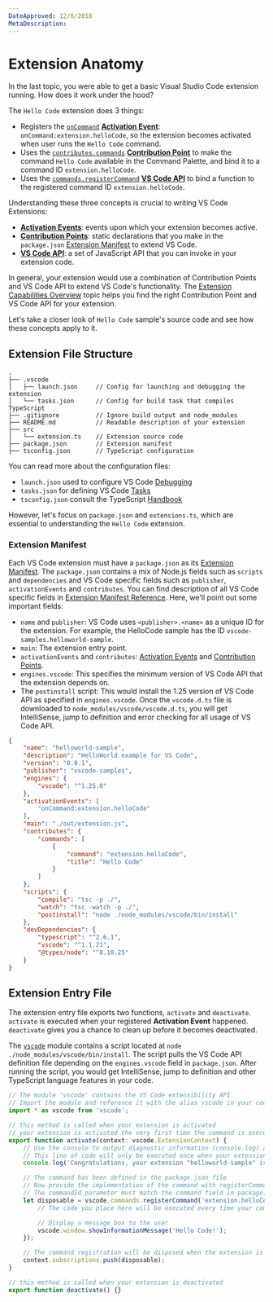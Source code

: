 ```yaml
---
DateApproved: 12/6/2018
MetaDescription:
---
```


# Extension Anatomy

In the last topic, you were able to get a basic Visual Studio Code extension running. How does it work under the hood?

The `Hello Code` extension does 3 things:

- Registers the [`onCommand`](/api/references/activation-events#activationEvents.onCommand) [**Activation Event**](/api/references/activation-events): `onCommand:extension.helloCode`, so the extension becomes activated when user runs the `Hello Code` command.
- Uses the [`contributes.commands`](/api/references/contribution-points#contributes.commands) [**Contribution Point**](/api/references/contribution-points) to make the command `Hello Code` available in the Command Palette, and bind it to a command ID `extension.helloCode`.
- Uses the [`commands.registerCommand`](/api/references/vscode-api#commands.registerCommand) [**VS Code API**](/api/references/vscode-api) to bind a function to the registered command ID `extension.helloCode`.

Understanding these three concepts is crucial to writing VS Code Extensions:

- [**Activation Events**](/api/references/activation-events): events upon which your extension becomes active.
- [**Contribution Points**](/api/references/contribution-points): static declarations that you make in the `package.json` [Extension Manifest](#extension-manifest) to extend VS Code.
- [**VS Code API**](/api/references/vscode-api): a set of JavaScript API that you can invoke in your extension code.

In general, your extension would use a combination of Contribution Points and VS Code API to extend VS Code's functionality. The [Extension Capabilities Overview](/api/extension-capabilities/overview) topic helps you find the right Contribution Point and VS Code API for your extension.

Let's take a closer look of `Hello Code` sample's source code and see how these concepts apply to it.

## Extension File Structure

```
.
├── .vscode
│   ├── launch.json     // Config for launching and debugging the extension
│   └── tasks.json      // Config for build task that compiles TypeScript
├── .gitignore          // Ignore build output and node_modules
├── README.md           // Readable description of your extension
├── src
│   └── extension.ts    // Extension source code
├── package.json        // Extension manifest
├── tsconfig.json       // TypeScript configuration
```

You can read more about the configuration files:

- `launch.json` used to configure VS Code [Debugging](/docs/editor/debugging)
- `tasks.json` for defining VS Code [Tasks](/docs/editor/tasks)
- `tsconfig.json` consult the TypeScript [Handbook](https://www.typescriptlang.org/docs/handbook/tsconfig-json.html)

However, let's focus on `package.json` and `extensions.ts`, which are essential to understanding the `Hello Code` extension.

### Extension Manifest

Each VS Code extension must have a `package.json` as its [Extension Manifest](/api/references/extension-manifest). The `package.json` contains a mix of Node.js fields such as `scripts` and `dependencies` and VS Code specific fields such as `publisher`, `activationEvents` and `contributes`. You can find description of all VS Code specific fields in [Extension Manifest Reference](/api/references/extension-manifest). Here, we'll point out some important fields:

- `name` and `publisher`: VS Code uses `<publisher>.<name>` as a unique ID for the extension. For example, the HelloCode sample has the ID `vscode-samples.helloworld-sample`.
- `main`: The extension entry point.
- `activationEvents` and `contributes`: [Activation Events](/api/references/activation-events) and [Contribution Points](/api/references/contribution-points).
- `engines.vscode`: This specifies the minimum version of VS Code API that the extension depends on.
- The `postinstall` script: This would install the 1.25 version of VS Code API as specified in `engines.vscode`. Once the `vscode.d.ts` file is downloaded to `node_modules/vscode/vscode.d.ts`, you will get IntelliSense, jump to definition and error checking for all usage of VS Code API.

```json
{
	"name": "helloworld-sample",
	"description": "HelloWorld example for VS Code",
	"version": "0.0.1",
	"publisher": "vscode-samples",
	"engines": {
		"vscode": "^1.25.0"
	},
	"activationEvents": [
		"onCommand:extension.helloCode"
	],
	"main": "./out/extension.js",
	"contributes": {
		"commands": [
			{
				"command": "extension.helloCode",
				"title": "Hello Code"
			}
		]
	},
	"scripts": {
		"compile": "tsc -p ./",
		"watch": "tsc -watch -p ./",
		"postinstall": "node ./node_modules/vscode/bin/install"
	},
	"devDependencies": {
		"typescript": "^2.6.1",
		"vscode": "^1.1.21",
		"@types/node": "^8.10.25"
	}
}
```

## Extension Entry File

The extension entry file exports two functions, `activate` and `deactivate`. `activate` is executed when your registered **Activation Event** happened. `deactivate` gives you a chance to clean up before it becomes deactivated.

The [`vscode`](https://www.npmjs.com/package/vscode) module contains a script located at `node ./node_modules/vscode/bin/install`. The script pulls the VS Code API  definition file depending on the `engines.vscode` field in `package.json`. After running the script, you would get IntelliSense, jump to definition and other TypeScript language features in your code.

```ts
// The module 'vscode' contains the VS Code extensibility API
// Import the module and reference it with the alias vscode in your code below
import * as vscode from 'vscode';

// this method is called when your extension is activated
// your extension is activated the very first time the command is executed
export function activate(context: vscode.ExtensionContext) {
	// Use the console to output diagnostic information (console.log) and errors (console.error)
	// This line of code will only be executed once when your extension is activated
	console.log('Congratulations, your extension "helloworld-sample" is now active!');

	// The command has been defined in the package.json file
	// Now provide the implementation of the command with registerCommand
	// The commandId parameter must match the command field in package.json
	let disposable = vscode.commands.registerCommand('extension.helloCode', () => {
		// The code you place here will be executed every time your command is executed

		// Display a message box to the user
		vscode.window.showInformationMessage('Hello Code!');
	});

    // The command registration will be disposed when the extension is deactivated
	context.subscriptions.push(disposable);
}

// this method is called when your extension is deactivated
export function deactivate() {}
```
